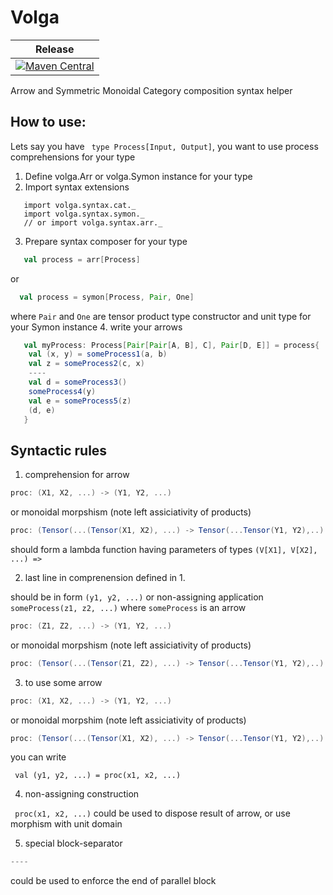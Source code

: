 # Volga

| Release | 
| --- |
| [![Maven Central](https://img.shields.io/maven-central/v/org.manatki/volga-macros_2.13.svg)](https://search.maven.org/search?q=org.manatki.volga) | 

Arrow and Symmetric Monoidal Category composition syntax helper

## How to use:
Lets say you have ` type Process[Input, Output]`, you want to use process comprehensions for your type

1. Define volga.Arr or volga.Symon instance for your type
2. Import syntax extensions
```import volga.syntax.comp._
   import volga.syntax.cat._
   import volga.syntax.symon._ 
   // or import volga.syntax.arr._
```
3. Prepare syntax composer for your type
  ```scala
     val process = arr[Process]
   ```
   or
   ```scala
     val process = symon[Process, Pair, One]
   ```
   where `Pair` and `One` are tensor product type constructor and unit type for your Symon instance
4. write your arrows
  ```scala
     val myProcess: Process[Pair[Pair[A, B], C], Pair[D, E]] = process{ (a, b, c) =>
      val (x, y) = someProcess1(a, b)
      val z = someProcess2(c, x)
      ----
      val d = someProcess3()
      someProcess4(y)
      val e = someProcess5(z)
      (d, e)
     }
  ```

## Syntactic rules

1. comprehension for arrow

  ```scala
  proc: (X1, X2, ...) -> (Y1, Y2, ...)
  ```
  or monoidal morpshism (note left assiciativity of products)
  ```scala
  proc: (Tensor(...(Tensor(X1, X2), ...) -> Tensor(...Tensor(Y1, Y2),..)
  ``` 
  should form a lambda function having parameters of types `(V[X1], V[X2], ...) =>`

2. last line in comprenension defined in 1. 

  should be in form `(y1, y2, ...)` 
  or non-assigning application
  `someProcess(z1, z2, ...)` where `someProcess` is an arrow
  ```scala
  proc: (Z1, Z2, ...) -> (Y1, Y2, ...)
  ```
  or monoidal morpshism (note left assiciativity of products)
  ```scala
  proc: (Tensor(...(Tensor(Z1, Z2), ...) -> Tensor(...Tensor(Y1, Y2),..)
  ``` 
  
3. to use some arrow  

  ```scala
  proc: (X1, X2, ...) -> (Y1, Y2, ...)
  ```
  or monoidal morpshim (note left assiciativity of products)
  ```scala
  proc: (Tensor(...(Tensor(X1, X2), ...) -> Tensor(...Tensor(Y1, Y2),..)
  ``` 
  you can write
  ```
   val (y1, y2, ...) = proc(x1, x2, ...)
  ```
  
4. non-assigning construction

  ``` proc(x1, x2, ...)```
  could be used to dispose result of arrow, or use morphism with unit domain

5. special block-separator

  ```scala
  ----
  ```
  could be used to enforce the end of parallel block
